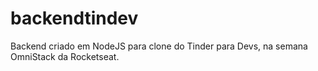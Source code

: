 # backendtindev

Backend criado em NodeJS para clone do Tinder para Devs, na semana OmniStack da Rocketseat.
